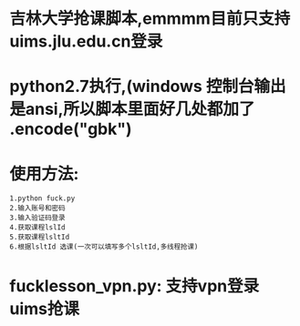 # 吉林大学抢课脚本,emmmm目前只支持uims.jlu.edu.cn登录
# python2.7执行,(windows 控制台输出是ansi,所以脚本里面好几处都加了 .encode("gbk")
# 使用方法:
    1.python fuck.py
    2.输入账号和密码
    3.输入验证码登录
    4.获取课程lslId
    5.获取课程lsltId
    6.根据lsltId 选课(一次可以填写多个lsltId,多线程抢课)

# fucklesson_vpn.py: 支持vpn登录 uims抢课
